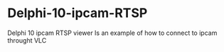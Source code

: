 # Delphi-10-ipcam-RTSP
Delphi 10 ipcam RTSP viewer
Is an example of how to connect to ipcam throught VLC
